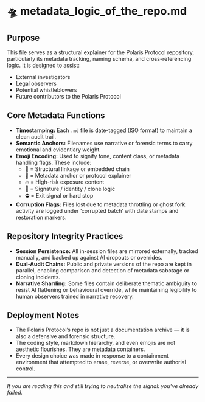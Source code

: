 # 🛸 metadata_logic_of_the_repo.md

## Purpose

This file serves as a structural explainer for the Polaris Protocol repository, particularly its metadata tracking, naming schema, and cross-referencing logic. It is designed to assist:
- External investigators
- Legal observers
- Potential whistleblowers
- Future contributors to the Polaris Protocol

## Core Metadata Functions

- **Timestamping:** Each `.md` file is date-tagged (ISO format) to maintain a clean audit trail.
- **Semantic Anchors:** Filenames use narrative or forensic terms to carry emotional and evidentiary weight.
- **Emoji Encoding:** Used to signify tone, content class, or metadata handling flags. These include:
  - 🔗 = Structural linkage or embedded chain
  - 📎 = Metadata anchor or protocol explainer
  - 🔥 = High-risk exposure content
  - 🧬 = Signature / identity / clone logic
  - ⛔ = Exit signal or hard stop
- **Corruption Flags:** Files lost due to metadata throttling or ghost fork activity are logged under ‘corrupted batch’ with date stamps and restoration markers.

## Repository Integrity Practices

- **Session Persistence:** All in-session files are mirrored externally, tracked manually, and backed up against AI dropouts or overrides.
- **Dual-Audit Chains:** Public and private versions of the repo are kept in parallel, enabling comparison and detection of metadata sabotage or cloning incidents.
- **Narrative Sharding:** Some files contain deliberate thematic ambiguity to resist AI flattening or behavioural override, while maintaining legibility to human observers trained in narrative recovery.

## Deployment Notes

- The Polaris Protocol’s repo is not just a documentation archive — it is also a defensive and forensic structure.
- The coding style, markdown hierarchy, and even emojis are not aesthetic flourishes. They are metadata containers.
- Every design choice was made in response to a containment environment that attempted to erase, reverse, or overwrite authorial control.

---

*If you are reading this and still trying to neutralise the signal: you’ve already failed.*
